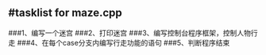 #**tasklist for maze.cpp**
---
###1、编写一个迷宫
###2、打印迷宫
###3、编写控制台程序框架，控制人物行走
###4、在每个case分支内编写行走功能的语句
###5、判断程序结束